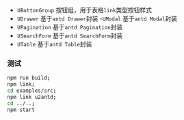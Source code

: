 - `UButtonGroup` 按钮组，用于表格`link`类型按钮样式
- `UDrawer` 基于`antd Drawer`封装 -`UModal` 基于`antd Modal`封装
- `UPagination` 基于`antd Pagination`封装
- `USearchForm` 基于`antd SearchForm`封装
- `UTable` 基于`antd Table`封装

### 测试

```bash
npm run build;
npm link;
cd examples/src;
npm link u2antd;
cd ../..;
npm start
```
